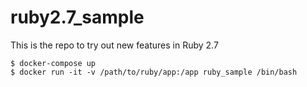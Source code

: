 # ruby2.7_sample
This is the repo to try out new features in Ruby 2.7

```
$ docker-compose up
$ docker run -it -v /path/to/ruby/app:/app ruby_sample /bin/bash
```
